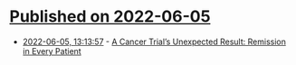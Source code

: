 # [Published on 2022-06-05](index.md)

* [2022-06-05, 13:13:57](https://news.ycombinator.com/item?id=31630679) - [A Cancer Trial’s Unexpected Result: Remission in Every Patient](https://www.nytimes.com/2022/06/05/health/rectal-cancer-checkpoint-inhibitor.html)
